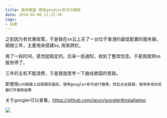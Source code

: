 ```yaml
---
title: 曲线救国 使用googler命令行搜索
date: 2018-03-06 11:15:38
tags:
- 谷歌
---
```


之前因为有优惠政策，于是我在xx云上买了一台位于香港的最低配置的服务器，期限三年，主要用来搭建ss, 用来跨栏。

用了一段时间，感觉挺稳定的。后来一纸通知，收到了整改信息。于是我就把ss服务停了。

三年的主机不能浪费，于是我就思考一下曲线救国的思路。

即使用`ssh链接上远程服务器后，使用googler命令进行搜索，然后点击链接，使用本地浏览器打开搜索结果`

关于googler可以查看，https://github.com/jarun/googler#installation

![](https://wdd.js.org/img/images/20180306113311_LrY1wY_68747470733a2f2f73312e706f7374696d672e6f72672f3168673278316471726a2f676f6f676c65722e706e67.jpeg)




